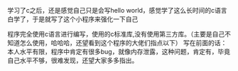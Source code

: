 ﻿学习了c之后，还是感觉自己只是会写hello world，感觉学了这么长时间的c语言白学了，于是就写了这个小程序来强化一下自己


程序完全使用c语言进行编写，使用的c标准库,没有使用第三方库。（主要是自己不知道怎么使用，哈哈哈，还望看到这个程序的大佬们指点以下）
写在前面的话：
	本人水平有限，程序中肯定有很多bug，就像内存泄露，这种问题，肯定有，毕竟自己水平不够，很难发现，还望大家多多指出。

